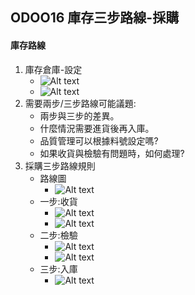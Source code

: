 ## ODOO16 庫存三步路線-採購
#### 庫存路線
1. 庫存倉庫-設定
   + ![Alt text](https://github.com/ksharry/odoo-repository/blob/main/pic/A5111.png?raw=true)
   + ![Alt text](https://github.com/ksharry/odoo-repository/blob/main/pic/AA51126.png?raw=true)
2. 需要兩步/三步路線可能議題:
   + 兩步與三步的差異。
   + 什麼情況需要進貨後再入庫。
   + 品質管理可以根據料號設定嗎?
   + 如果收貨與檢驗有問題時，如何處理?
3. 採購三步路線規則
   + 路線圖
     + ![Alt text](https://github.com/ksharry/odoo-repository/blob/main/pic/AA5112.png?raw=true)
   + 一步:收貨
     + ![Alt text](https://github.com/ksharry/odoo-repository/blob/main/pic/AA51121.png?raw=true)
     + ![Alt text](https://github.com/ksharry/odoo-repository/blob/main/pic/AA51122.png?raw=true)
   + 二步:檢驗
     + ![Alt text](https://github.com/ksharry/odoo-repository/blob/main/pic/AA51123.png?raw=true)
     + ![Alt text](https://github.com/ksharry/odoo-repository/blob/main/pic/AA51124.png?raw=true)
   + 三步:入庫
     + ![Alt text](https://github.com/ksharry/odoo-repository/blob/main/pic/AA51125.png?raw=true)
